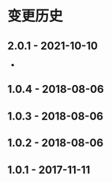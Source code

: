 # 变更历史

## 2.0.1 - 2021-10-10

- 
## 1.0.4 - 2018-08-06

## 1.0.3 - 2018-08-06

## 1.0.2 - 2018-08-06

## 1.0.1 - 2017-11-11
